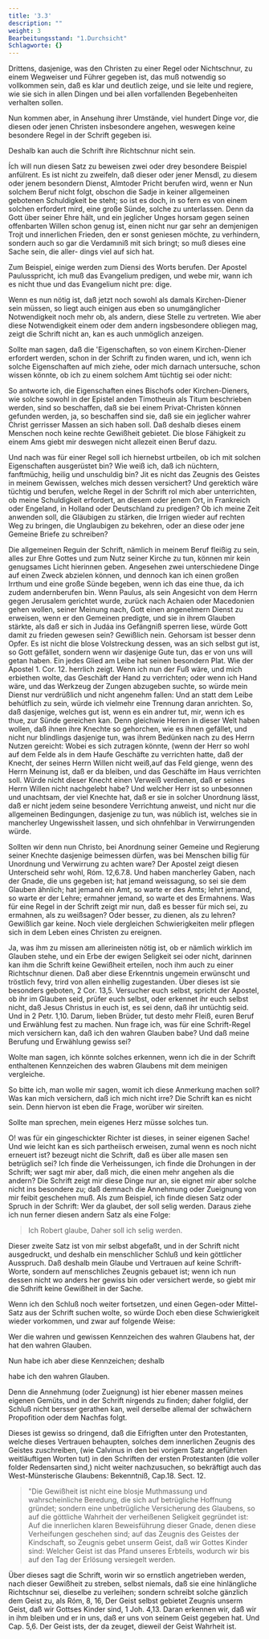 ```yaml
---
title: '3.3'
description: ""
weight: 3
Bearbeitungsstand: "1.Durchsicht"
Schlagworte: {}
---
```

<!-- Seite 118 -->


Drittens, dasjenige, was den Christen zu
einer Regel oder Nichtschnur, zu einem Wegweiser und
Führer gegeben ist, das muß notwendig so vollkommen
sein, daß es klar und deutlich zeige, und sie leite und regiere,
wie sie sich in allen Dingen und bei allen vorfallenden
Begebenheiten verhalten sollen.

Nun kommen aber, in Ansehung ihrer Umstände,
viel hundert Dinge vor, die diesen oder jenen Christen
insbesondere angehen, weswegen keine besondere Regel
in der Schrift gegeben isi.

Deshalb
 kan auch die Schrift ihre Richtschnur
nicht sein.

Ích will nun diesen Satz zu beweisen zwei oder drey
besondere Beispiel anfülrent. Es ist nicht zu zweifeln,
daß dieser oder jener Mensdl, zu diesem oder jenem besondern
Dienst, Almtoder Pricht berufen wird, wenn er<!-- Seite 119 -->
Nun solchem Beruf nicht folgt, obschon die Sadje in
keiner allgemeinen gebotenen Schuldigkeit be steht; so
ist es doch, in so fern es von einem solchen erfordert
mird, eine große Sünde, solche zu unterlassen. Denn
da Gott über seiner Ehre hält, und ein jeglicher Unges
horsam gegen seinen offenbarten Willen schon genug
ist, einen nicht nur gar sehr an demjenigen Trojt und
innerlichen Frieden, den er sonst geniesen möchte, zu
verhindern, sondern auch so gar die Verdamıniß mit
sich bringt; so muß dieses eine Sache sein, die aller-
dings viel auf sich hat.

  Zum Beispiel, einige werden zum Diensi des
Worts berufen. Der Apostel Paulusspricht, ich muß
das Evangelium predigen, und webe mir, wann
ich es nicht thue und das Evangelium nicht pre:
dige.

Wenn es nun nötig ist, daß jetzt noch sowohl als damals
Kirchen-Diener sein müssen, so liegt auch einigen
aus eben so unumgänglicher Notwendigkeit noch
mehr ob, als andern, diese Stelle zu vertreten. Wie
aber diese Notwendigkeit einem oder dem andern ingsbesondere
obliegen mag, zeigt die Schrift nicht an,
kan es auch unmöglich anzeigen.

Sollte man sagen, daß die 'Eigenschaften, so von
einem Kirchen-Diener erfordert werden, schon
in der Schrift zu finden waren, und ich, wenn ich
solche Eigenschaften auf mich ziehe, oder mich
darnach untersuche, schon wissen könnte, ob ich
zu einem solchem Amt tüchtig sei oder nicht:

So antworte ich, die Eigenschaften eines Bischofs
oder Kirchen-Dieners, wie solche sowohl in der Epistel
anden Timotheuin als Titum beschrieben werden, sind
so beschaffen, daß sie bei einem Privat-Christen können
gefunden werden, ja, so beschaffen sind sie, daß sie ein
jeglicher wahrer Christ gerrisser Massen an sich haben
soll. Daß deshalb dieses einem Menschen noch keine rechte<!-- Seite 120 --><!-- content-0102.xml -->
Gewißheit gebietet. Die blose Fähigkeit zu einem Ams
giebt mir deswegen nicht allezeit einen Beruf dazu.

Und nach was für einer Regel soll ich hiernebst urtbeilen,
ob ich mit solchen Eigenschaften ausgerüstet bin?
Wie weiß ich, daß ich nüchtern, fanftmüchig, heilig
und unschuldig bin? Jit es nicht das Zeugnis des
Geistes in meinem Gewissen, welches mich dessen versichert?
Und gerektich wäre tüchtig und berufen, welche
Regel in der Schrift rol mich aber unterrichten, ob
meine Schuldigkeit erfordert, an diesem oder jenem
Ort, in Frankreich oder Engeland, in Holland oder
Deutschland zu predigen? Ob ich meine Zeit anwenden
soll, die Gläubigen zu stärken, die Irrigen wieder auf
rechten Weg zu bringen, die Unglaubigen zu bekehren,
oder an diese oder jene Gemeine Briefe zu schreiben?

Die allgemeinen Reguin der Schrift, nämlich in
meinem Beruf fleißig zu sein, alles zur Ehre
Gottes und zum Nutz seiner Kirche zu tun, können
mir kein genugsames Licht hierinnen geben. Angesehen
zwei unterschiedene Dinge auf einen Zweck abzielen
können, und dennoch kan ich einen großen Irrthum
und eine große Sünde begeben, wenn ich das eine
thue, da ich zudem andernberufen bin. Wenn Paulus,
als sein Angesicht von dem Herrn gegen Jerusalem gerichtet
wurde, zurück nach Achaien oder Macedonien
gehen wollen, seiner Meinung nach, Gott einen angenelmern
Dienst zu erweisen, wenn er den Gemeinen
predigte, und sie in ihrem Glauben stärkte, als daß er
sich in Judáa ins Gefängniß sperren liese, würde Gott
damit zu frieden gewesen sein? Gewißlich nein. Gehorsam
ist besser denn Opfer. Es ist nicht die blose
Volstreckung dessen, was an sich selbst gut ist, so Gott
gefället, sondern wenn wir dasjenige Gute tun, das er
von uns will getan haben. Ein jedes Glied am Leibe
hat seinen besondern Plat. Wie der Apostel 1. Cor. 12.
herrlich zeigt. Wenn ich nun der Fuß wäre, und<!-- Seite 121 -->
mich erbiethen wolte, das Geschäft der Hand zu verrichten;
oder wenn ich Hand wäre, und das Werkzeug
der Zungen abzugeben suchte, so würde mein Dienst nur
verdrüßlich und nicht angenehm fallen: Und an statt
dem Leibe behútflich zu sein, würde ich vielmehr eine
Trennung daran anrichten. So, daß dasjenige, welches
gut ist, wenn es ein andrer tut, mir, wenn ich es
thue, zur Sünde gereichen kan. Denn gleichwie Herren
in dieser Welt haben wollen, daß ihnen ihre Knechte
so gehorchen, wie es ihnen gefállet, und nicht nur blindlings
dasjenige tun, was ihrem Bedünken nach zu des
Herrn Nutzen gereicht: Wobei es sich zutragen könnte,
(wenn der Herr so wohl auf dem Felde als in dem
Haufe Geschäfte zu verrichten hatte, daß der Knecht,
der seines Herrn Willen nicht weiß,auf das Feld gienge,
wenn des Herrn Meinung ist, daß er da bleiben, und das
Geschäfte im Haus verrichten soll. Würde nicht dieser
Knecht einen Verweiß verdienen, daß er seines
Herrn Willen nicht nachgelebt habe? Und welcher
Herr ist so unbesonnen und unachtsam, der viel Knechte
hat, daß er sie in solcher Unordnung lässt, daß er nicht
jedem seine besondere Verrichtung anweist, und nicht
nur die allgemeinen Bedingungen, dasjenige zu tun,
was núblich ist, welches sie in mancherley Ungewissheit
lassen, und sich ohnfehlbar in Verwirrungenden würde.

Sollten wir denn nun Christo, bei Anordnung seiner
Gemeine und Regierung seiner Knechte dasjenige beimessen
dürfen, was bei Menschen billig für Unordnung
und Verwirrung zu achten ware? Der Apostel zeigt
diesen Unterscheid sehr wohl, Róm. 12,6.7.8. Und
haben mancherley Gaben, nach der Gnade, die
uns gegeben ist; hat jemand weissagung, so sei
sie dem Glauben ähnlich; hat jemand ein Amt,
so warte er des Amts; lehrt jemand, so warte er
der Lehre; ermahner jemand, so warte et des
Ermahnens. Was für eine Regel in der Schrift<!-- Seite 122 -->
zeigt mir nun, daß es besser für mich sei, zu ermahnen,
als zu weißsagen? Oder besser, zu dienen, als zu lehren?
Gewißlich gar keine. Noch viele dergleichen
Schwierigkeiten melir pflegen sich in dem Leben eines
Christen zu ereignen.

Ja, was ihm zu missen am allerineisten nötig ist,
ob er nämlich wirklich im Glauben stehe, und ein Erbe
der ewigen Seligkeit sei oder nicht, darinnen kan ihm
die Schrift keine Gewißheit erteilen, noch ihm auch zu
einer Richtschnur dienen. Daß aber diese Erkenntnis
ungemein erwünscht und tröstlich fevy, trird von allen einhellig
zugestanden. Über dieses ist sie besonders geboten,
2 Cor. 13,5. Versucher euch selbst, spricht
der Apostel, ob ihr im Glauben seid, prüfer euch
selbst, oder erkennet ihr euch selbst nicht, daß
Jesus Christus in euch ist, es sei denn, daß ihr
untüchtig seid. Und in 2 Petr. 1,10. Darum,
lieben Brüder, tut desto mehr Fleiß, euren Beruf
und Erwählung fest zu machen. Nun frage
ich, was für eine Schrift-Regel mich versichern kan,
daß ich den wahren Glauben babe? Und daß meine
Berufung und Erwählung gewiss sei?

Wolte man sagen, ich könnte solches erkennen,
wenn ich die in der Schrift enthaltenen Kennzeichen
des wabren Glaubens mit dem meinigen
vergleiche.

So bitte ich, man wolle mir sagen, womit ich diese
Anmerkung machen soll? Was kan mich versichern, daß
ich mich nicht irre? Die Schrift kan es nicht sein.
Denn hiervon ist eben die Frage, worüber wir sireiten.

Sollte man sprechen, mein eigenes Herz müsse
solches tun.

O! was für ein gingeschickter Richter ist dieses, in
seiner eigenen Sache! Und wie leicht kan es sich partheiisch
erweisen, zumal wenn es noch nicht erneuert ist?
bezeugt nicht die Schrift, daß es über alle masen<!-- Seite 123 -->
sen betrüglich sei? Ich finde die Verheissungen,
ich finde die Drohungen in der Schrift; wer sagt mir
aber, daß mich, die einen mehr angehen als die andern?
Die Schrift zeigt mir diese Dinge nur an, sie eignet
mir aber solche nicht ins besondere zu; daß demnach
die Annehmung oder Zueignung von mir feibit geschehen
muß. Als zum Beispiel, ich finde diesen Satz
oder Spruch in der Schrift: Wer da glaubet, der
soll selig werden. Daraus ziehe ich nun ferner diesen
andern Satz als eine Folge:

   > Ich Robert glaube,
   Daher soll ich selig werden.

Dieser zweite Satz ist von mir selbst abgefaßt, und
in der Schrift nicht ausgedruckt, und deshalb ein menschlicher
Schluß und kein göttlicher Ausspruch. Daß deshalb
mein Glaube und Vertrauen auf keine Schrift-Worte,
sondern auf menschliches Zeugnis gebauet ist; wenn
ich nun dessen nicht wo anders her gewiss bin oder versichert
werde, so giebt mir die Sdhrift keine Gewißheit
in der Sache.

Wenn ich den Schluß noch weiter fortsetzen, und einen
Gegen-oder Mittel-Satz aus der Schrift suchen
wolte, so würde Doch eben diese Schwierigkeit wieder
vorkommen, und zwar auf folgende Weise:

Wer die wahren und gewissen Kennzeichen des wahren Glaubens hat, der hat den wahren Glauben.

Nun habe ich aber diese Kennzeichen; deshalb

habe ich den wahren Glauben.

Denn die Annehmung (oder Zueignung) ist hier ebener
massen meines eigenen Gemüts, und in der Schrift
nirgends zu finden; daher folglid, der Schluß nicht bersser
gerathen kan, weil derselbe allemal der schwächern
Propofition oder dem Nachfas folgt.

Dieses ist gewiss so dringend, daß die Eifrigften unter
den Protestanten, welche dieses Vertrauen behaupten,
solches dem innerlichen Zeugnis des Geistes zuschreiben,<!-- Seite 124 -->
(wie Calvinus in den bei vorigem Satz angeführten
weitläuftigen Worten tut) in den Schriften der ersten
Protestanten (die voller folder Redensarten sind,)
nicht weiter nachzusuchen, so bekräftigt auch das West-Münsterische
Glaubens: Bekenntniß, Cap.18. Sect. 12.

   > "Die Gewißheit ist nicht eine blosje Muthmassung und
   wahrscheinliche Beredung, die sich auf betrügliche
   Hoffnung gründet; sondern eine unbetrügliche Versicherung
   des Glaubens, so auf die göttliche Wahrheit
   der verheißenen Seligkeit gegründet ist: Auf die innerlichen
   klaren Beweisführung dieser Gnade, denen
   diese Verheifungen geschehen sind; auf das Zeugnis
   des Geistes der Kindschaft, so Zeugnis gebet unserm
   Geist, daß wir Gottes Kinder sind: Welcher Geist
   ist das Pfand unseres Erbteils, wodurch wir
   bis auf den Tag der Erlösung versiegelt werden.

Über dieses sagt die Schrift, worin wir so ernstlich
angetrieben werden, nach dieser Gewißheit zu streben,
selbst niemals, daß sie eine hinlängliche Richtschnur
sei, dieselbe zu verleihen; sondern schreibt solche
gänzlich dem Geist zu, als Róm, 8, 16, Der Geist
selbst gebietet Zeugnis unserm Geist, daß wir Gottses
Kinder sind, 1 Joh. 4,13. Daran erkennen
wir, daß wir in ihm bleiben und er in uns, daß er
uns von seinem Geist gegeben hat. Und Cap. 5,6.
Der Geist ists, der da zeuget, dieweil der Geist
Wahrheit ist.

